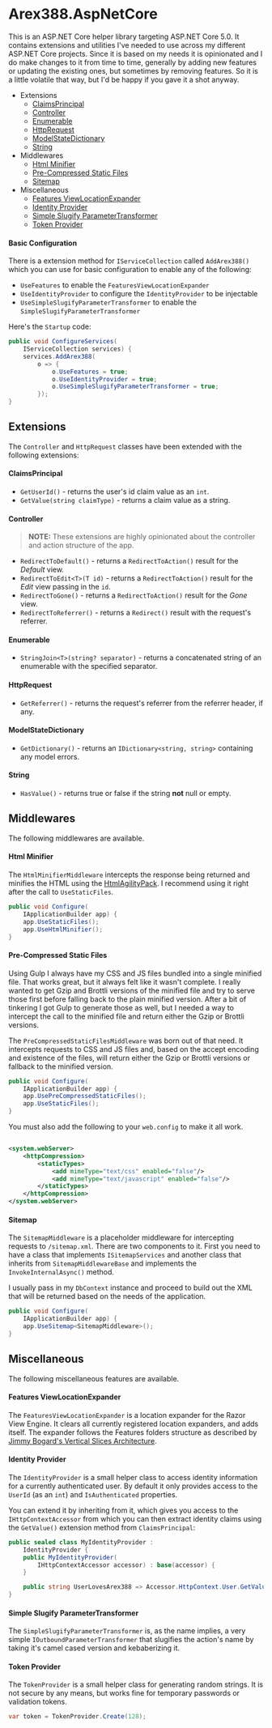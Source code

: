 ﻿# Arex388.AspNetCore

This is an ASP.NET Core helper library targeting ASP.NET Core 5.0. It contains extensions and utilities I've needed to use across my different ASP.NET Core projects. Since it is based on my needs it is opinionated and I do make changes to it from time to time, generally by adding new features or updating the existing ones, but sometimes by removing features. So it is a little volatile that way, but I'd be happy if you gave it a shot anyway.

- Extensions
  - [ClaimsPrincipal](#claimsprincipal)
  - [Controller](#controller)
  - [Enumerable](#enumeralb)
  - [HttpRequest](#httprequest)
  - [ModelStateDictionary](#modelstatedictionary)
  - [String](#string)
- Middlewares
  - [Html Minifier](#html-minifier)
  - [Pre-Compressed Static Files](#pre-compressed-staticf-iles)
  - [Sitemap](#sitemap)
- Miscellaneous
  - [Features ViewLocationExpander](#features-viewlocationexpander)
  - [Identity Provider](#identity-provider)
  - [Simple Slugify ParameterTransformer](#simple-slugify-parametertransformer)
  - [Token Provider](#token-provider)



#### Basic Configuration

There is a extension method for `IServiceCollection` called `AddArex388()` which you can use for basic configuration to enable any of the following:

- `UseFeatures` to enable the `FeaturesViewLocationExpander`
- `UseIdentityProvider` to configure the `IdentityProvider` to be injectable
- `UseSimpleSlugifyParameterTransformer` to enable the `SimpleSlugifyParameterTransformer`

Here's the `Startup` code:

```C#
public void ConfigureServices(
    IServiceCollection services) {
    services.AddArex388(
        o => {
            o.UseFeatures = true;
            o.UseIdentityProvider = true;
            o.UseSimpleSlugifyParameterTransformer = true;
        });
}
```



## Extensions

The `Controller` and `HttpRequest` classes have been extended with the following extensions:



#### ClaimsPrincipal

- `GetUserId()` - returns the user's id claim value as an `int`.
- `GetValue(string claimType)` - returns a claim value as a string.



#### Controller

> **NOTE:** These extensions are highly opinionated about the controller and action structure of the app.

- `RedirectToDefault()` - returns a `RedirectToAction()` result for the *Default* view.
- `RedirectToEdit<T>(T id)` - returns a `RedirectToAction()` result for the *Edit* view passing in the `id`.
- `RedirectToGone()` - returns a `RedirectToAction()` result for the *Gone* view.
- `RedirectToReferrer()` - returns a `Redirect()` result with the request's referrer.



#### Enumerable

- `StringJoin<T>(string? separator)` - returns a concatenated string of an enumerable with the specified separator.



#### HttpRequest

- `GetReferrer()` - returns the request's referrer from the referrer header, if any.



#### ModelStateDictionary

- `GetDictionary()` - returns an `IDictionary<string, string>` containing any model errors.



#### String

- `HasValue()` - returns true or false if the string **not** null or empty.



## Middlewares

The following middlewares are available.



#### Html Minifier

The `HtmlMinifierMiddleware` intercepts the response being returned and minifies the HTML using the [HtmlAgilityPack](https://github.com/zzzprojects/html-agility-pack). I recommend using it right after the call to `UseStaticFiles`.

```c#
public void Configure(
	IApplicationBuilder app) {
	app.UseStaticFiles();
	app.UseHtmlMinifier();
}
```



#### Pre-Compressed Static Files

Using Gulp I always have my CSS and JS files bundled into a single minified file. That works great, but it always felt like it wasn't complete. I really wanted to get Gzip and Brottli versions of the minified file and try to serve those first before falling back to the plain minified version. After a bit of tinkering I got Gulp to generate those as well, but I needed a way to intercept the call to the minified file and return either the Gzip or Brottli versions.

The `PreCompressedStaticFilesMiddleware` was born out of that need. It intercepts requests to CSS and JS files and, based on the accept encoding and existence of the files, will return either the Gzip or Brottli versions or fallback to the minified version.

```c#
public void Configure(
	IApplicationBuilder app) {
	app.UsePreCompressedStaticFiles();
	app.UseStaticFiles();
}
```

You must also add the following to your `web.config` to make it all work.

```xml

<system.webServer>
	<httpCompression>
		<staticTypes>
			<add mimeType="text/css" enabled="false"/>
			<add mimeType="text/javascript" enabled="false"/>
		</staticTypes>
	</httpCompression>
</system.webServer>
```



#### Sitemap

The `SitemapMiddleware` is a placeholder middleware for intercepting requests to `/sitemap.xml`. There are two components to it. First you need to have a class that implements `ISitemapServices` and another class that inherits from `SitemapMiddlewareBase` and implements the `InvokeInternalAsync()` method.

I usually pass in my `DbContext` instance and proceed to build out the XML that will be returned based on the needs of the application.

```C#
public void Configure(
	IApplicationBuilder app) {
	app.UseSitemap<SitemapMiddleware>();
}
```



## Miscellaneous

The following miscellaneous features are available.



#### Features ViewLocationExpander

The `FeaturesViewLocationExpander` is a location expander for the Razor View Engine. It clears all currently registered location expanders, and adds itself. The expander follows the Features folders structure as described by [Jimmy Bogard's Vertical Slices Architecture](https://jimmybogard.com/vertical-slice-architecture/).



#### Identity Provider

The `IdentityProvider` is a small helper class to access identity information for a currently authenticated user. By default it only provides access to the `UserId` (as an `int`) and `IsAuthenticated` properties.

You can extend it by inheriting from it, which gives you access to the `IHttpContextAccessor` from which you can then extract identity claims using the `GetValue()` extension method from `ClaimsPrincipal`:

```C#
public sealed class MyIdentityProvider :
    IdentityProvider {
    public MyIdentityProvider(
        IHttpContextAccessor accessor) : base(accessor) {
    }

    public string UserLovesArex388 => Accessor.HttpContext.User.GetValue("LovesArex388");
}
```



#### Simple Slugify ParameterTransformer

The `SimpleSlugifyParameterTransformer` is, as the name implies, a very simple `IOutboundParameterTransformer` that slugifies the action's name by taking it's camel cased version and kebaberizing it.



#### Token Provider

The `TokenProvider` is a small helper class for generating random strings. It is not secure by any means, but works fine for temporary passwords or validation tokens.

```C#
var token = TokenProvider.Create(128);
```
